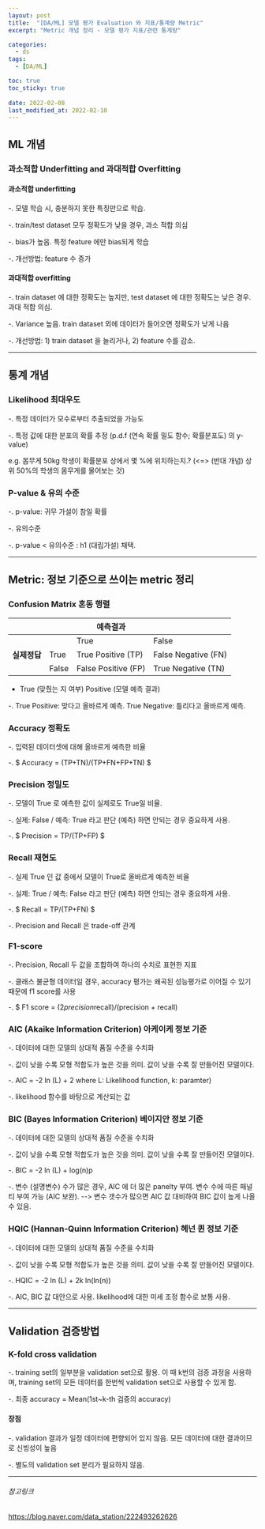 ```yaml
---
layout: post
title:  "[DA/ML] 모델 평가 Evaluation 와 지표/통계량 Metric"
excerpt: "Metric 개념 정리 - 모델 평가 지표/관련 통계량"

categories:
  - ds
tags:
  - [DA/ML]

toc: true
toc_sticky: true
 
date: 2022-02-08
last_modified_at: 2022-02-10
---
```


## ML 개념
### 과소적합 Underfitting and 과대적합 Overfitting
#### 과소적합 underfitting
-. 모델 학습 시, 충분하지 못한 특징만으로 학습. 

-. train/test dataset 모두 정확도가 낮을 경우, 과소 적합 의심

-. bias가 높음. 특정 feature 에만 bias되게 학습

-. 개선방법: feature 수 증가

#### 과대적합 overfitting
-. train dataset 에 대한 정확도는 높지만, test dataset 에 대한 정확도는 낮은 경우. 과대 적합 의심.

-. Variance 높음. train dataset 외에 데이터가 들어오면 정확도가 낮게 나옴

-. 개선방법: 1) train dataset 을 늘리거나, 2) feature 수를 감소.

----

## 통계 개념
### Likelihood 최대우도
-. 특정 데이터가 모수로부터 추출되었을 가능도

-. 특정 값에 대한 분포의 확률 추정 (p.d.f (연속 확률 밀도 함수; 확률분포도) 의 y-value)

e.g. 몸무게 50kg 학생이 확률분포 상에서 몇 %에 위치하는지.? (<=> (반대 개념) 상위 50%의 학생의 몸무게를 물어보는 것) 

### P-value & 유의 수준
-. p-value: 귀무 가설이 참일 확률

-. 유의수준

-. p-value < 유의수준 : h1 (대립가설) 채택.

---

## Metric: 정보 기준으로 쓰이는 metric 정리
### Confusion Matrix 혼동 행렬
|           |       |**예측결과**      |      |
|---|---|---|---|
|           |       |True              |False |
|**실제정답**|True  |True Positive (TP)|False Negative (FN)|
|            |False |False Positive (FP)|True Negative (TN)|

* True (맞췄는 지 여부) Positive (모델 예측 결과)

-. True Positive: 맞다고 올바르게 예측. True Negative: 틀리다고 올바르게 예측.

### Accuracy 정확도
-. 입력된 데이터셋에 대해 올바르게 예측한 비율

-. $ Accuracy = (TP+TN)/(TP+FN+FP+TN) $ 

### Precision 정밀도
-. 모델이 True 로 예측한 값이 실제로도 True일 비율.

-. 실제: False / 예측: True 라고 판단 (예측) 하면 안되는 경우 중요하게 사용. 

-. $ Precision = TP/(TP+FP) $

### Recall 재현도
-. 실제 True 인 값 중에서 모델이 True로 올바르게 예측한 비율

-. 실제: True / 예측: False 라고 판단 (예측) 하면 안되는 경우 중요하게 사용.

-. $ Recall = TP/(TP+FN) $

-. Precision and Recall 은 trade-off 관계

### F1-score
-. Precision, Recall 두 값을 조합하여 하나의 수치로 표현한 지표

-. 클래스 불균형 데이터일 경우, accuracy 평가는 왜곡된 성능평가로 이어질 수 있기 때문에 f1 score를 사용

-. $ F1 score = (2*precision*recall)/(precision + recall)

### AIC (Akaike Information Criterion) 아케이케 정보 기준
-. 데이터에 대한 모델의 상대적 품질 수준을 수치화

-. 값이 낮을 수록 모형 적합도가 높은 것을 의미. 값이 낮을 수록 잘 만들어진 모델이다. 

-. AIC = -2 ln (L) + 2 where L: Likelihood function, k: paramter)

-. likelihood 함수를 바탕으로 계산되는 값

### BIC (Bayes Information Criterion) 베이지안 정보 기준
-. 데이터에 대한 모델의 상대적 품질 수준을 수치화

-. 값이 낮을 수록 모형 적합도가 높은 것을 의미. 값이 낮을 수록 잘 만들어진 모델이다. 

-. BIC = -2 ln (L) + log(n)p 

-. 변수 (설명변수) 수가 많은 경우, AIC 에 더 많은 panelty 부여. 변수 수에 따른 패널티 부여 가능 (AIC 보완).  --> 변수 갯수가 많으면 AIC 값 대비하여 BIC 값이 높게 나올 수 있음.

### HQIC (Hannan-Quinn Information Criterion) 헤넌 퀸 정보 기준
-. 데이터에 대한 모델의 상대적 품질 수준을 수치화

-. 값이 낮을 수록 모형 적합도가 높은 것을 의미. 값이 낮을 수록 잘 만들어진 모델이다. 

-. HQIC = -2 ln (L) + 2k ln(ln(n))

-. AIC, BIC 값 대안으로 사용. likelihood에 대한 미세 조정 함수로 보통 사용.

---

## Validation 검증방법
### K-fold cross validation
-. training set의 일부분을 validation set으로 활용. 이 때 k번의 검증 과정을 사용하며, training set의 모든 데이터를 한번씩 validation set으로 사용할 수 있게 함.

-. 최종 accuracy = Mean(1st~k-th 검증의 accuracy)

#### 장점
-. validation 결과가 일정 데이터에 편향되어 있지 않음. 모든 데이터에 대한 결과이므로 신빙성이 높음

-. 별도의 validation set 분리가 필요하지 않음.


---

###### 참고링크
https://blog.naver.com/data_station/222493262626
